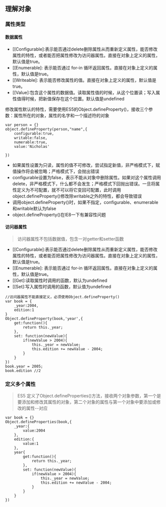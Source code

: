 ## 理解对象
### 属性类型
#### 数据属性
+ [[Configurable]:表示能否通过delete删除属性从而重新定义属性，能否修改属性的特性，或者能否把属性修改为访问器属性。直接在对象上定义的属性，默认值是true。
+ [[Enumerable]: 表示能否通过 for-in 循环返回属性。直接在对象上定义的属性，默认值是true。
+ [[Writeable]: 表示能否修改属性的值。直接在对象上定义的属性，默认值是true。
+ [[Value]:包含这个属性的数据值。读取属性值的时候，从这个位置读；写入属性值得时候，把新值保存在这个位置。默认值是undefined

修改属性默认的特性，需要使用ES5的Object.defineProperty()，接收三个参数：属性所在的对象，属性的名字和一个描述符的对象
```
var person = {}
object.defineProperty(person,"name",{
    configurable:true,
    writable:false,
    numerable:true,
    value:'Nicholas'
    
})
```
+ 如果属性设置为只读，属性的值不可修改，尝试指定新值，非严格模式下，赋值操作将会被忽略；严格模式下，会抛出错误
+ configurable设置为false，表示不能从对象中删除属性。如果对这个属性调用delete，非严格模式下，什么都不会发生；严格模式下回抛出错误。一旦将属性定义为不可配置，就不可以将它变回可配置，此时调用object.defineProperty()修改除writable之外的特性，都会导致错误
+ 调用object.defineProperty()时，如果不指定，configurable、enumerable和writable默认为false
+ object.defineProperty()在IE8一下有兼容性问题

#### 访问器属性
> 访问器属性不包括数据值，包含一对getter和setter函数
+ [[Configurable]:表示能否通过delete删除属性从而重新定义属性，能否修改属性的特性，或者能否把属性修改为访问器属性。直接在对象上定义的属性，默认值是true。
+ [[Enumerable]: 表示能否通过 for-in 循环返回属性。直接在对象上定义的属性，默认值是true。
+ [[Get]:读取属性时调用的函数，默认为undefined
+ [[Set]:写入属性时调用的函数，默认值为undefined
```
//访问器属性不能直接定义，必须使用Object.defineProperty()
var book = {
    _year:2004,
    edition:1
}
Object.defineProperty(book,'year',{
    get:function(){
        return this._year;
    },
    set: function(newValue){
        if(newValue > 2004){
            this._year = newValue;
            this.edition += newValue - 2004;
        }
    }
})
book.year = 2005;
book.edition //2
```

### 定义多个属性
> ES5 定义了Object.defineProperties()方法，接收两个对象参数，第一个是要添加和修改其属性的对象，第二个对象的属性与第一个对象中要添加或修改的属性--对应
```
var book = {}
Object.defineProperties(book,{
    _year:{
        value:2004
    },
    edition:{
        value:1
    },
    year{
        get:function(){
            return this._year;
        },
        set: function(newValue){
            if(newValue > 2004){
                this._year = newValue;
                this.edition += newValue - 2004;
            }
        }
    }
})
```